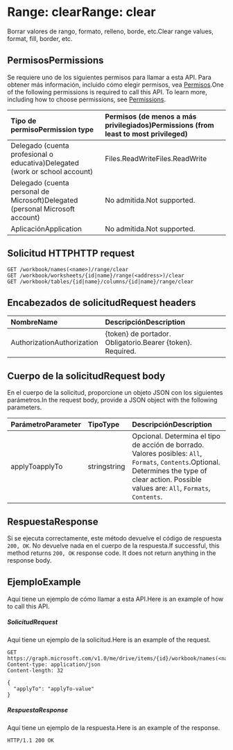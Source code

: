 # <a name="range-clear"></a><span data-ttu-id="26b19-101">Range: clear</span><span class="sxs-lookup"><span data-stu-id="26b19-101">Range: clear</span></span>

<span data-ttu-id="26b19-102">Borrar valores de rango, formato, relleno, borde, etc.</span><span class="sxs-lookup"><span data-stu-id="26b19-102">Clear range values, format, fill, border, etc.</span></span>
## <a name="permissions"></a><span data-ttu-id="26b19-103">Permisos</span><span class="sxs-lookup"><span data-stu-id="26b19-103">Permissions</span></span>
<span data-ttu-id="26b19-p101">Se requiere uno de los siguientes permisos para llamar a esta API. Para obtener más información, incluido cómo elegir permisos, vea [Permisos](../../../concepts/permissions_reference.md).</span><span class="sxs-lookup"><span data-stu-id="26b19-p101">One of the following permissions is required to call this API. To learn more, including how to choose permissions, see [Permissions](../../../concepts/permissions_reference.md).</span></span>

|<span data-ttu-id="26b19-106">Tipo de permiso</span><span class="sxs-lookup"><span data-stu-id="26b19-106">Permission type</span></span>      | <span data-ttu-id="26b19-107">Permisos (de menos a más privilegiados)</span><span class="sxs-lookup"><span data-stu-id="26b19-107">Permissions (from least to most privileged)</span></span>              |
|:--------------------|:---------------------------------------------------------|
|<span data-ttu-id="26b19-108">Delegado (cuenta profesional o educativa)</span><span class="sxs-lookup"><span data-stu-id="26b19-108">Delegated (work or school account)</span></span> | <span data-ttu-id="26b19-109">Files.ReadWrite</span><span class="sxs-lookup"><span data-stu-id="26b19-109">Files.ReadWrite</span></span>    |
|<span data-ttu-id="26b19-110">Delegado (cuenta personal de Microsoft)</span><span class="sxs-lookup"><span data-stu-id="26b19-110">Delegated (personal Microsoft account)</span></span> | <span data-ttu-id="26b19-111">No admitida.</span><span class="sxs-lookup"><span data-stu-id="26b19-111">Not supported.</span></span>    |
|<span data-ttu-id="26b19-112">Aplicación</span><span class="sxs-lookup"><span data-stu-id="26b19-112">Application</span></span> | <span data-ttu-id="26b19-113">No admitida.</span><span class="sxs-lookup"><span data-stu-id="26b19-113">Not supported.</span></span> |

## <a name="http-request"></a><span data-ttu-id="26b19-114">Solicitud HTTP</span><span class="sxs-lookup"><span data-stu-id="26b19-114">HTTP request</span></span>
<!-- { "blockType": "ignored" } -->
```http
GET /workbook/names(<name>)/range/clear
GET /workbook/worksheets/{id|name}/range(<address>)/clear
GET /workbook/tables/{id|name}/columns/{id|name}/range/clear

```
## <a name="request-headers"></a><span data-ttu-id="26b19-115">Encabezados de solicitud</span><span class="sxs-lookup"><span data-stu-id="26b19-115">Request headers</span></span>
| <span data-ttu-id="26b19-116">Nombre</span><span class="sxs-lookup"><span data-stu-id="26b19-116">Name</span></span>       | <span data-ttu-id="26b19-117">Descripción</span><span class="sxs-lookup"><span data-stu-id="26b19-117">Description</span></span>|
|:---------------|:----------|
| <span data-ttu-id="26b19-118">Authorization</span><span class="sxs-lookup"><span data-stu-id="26b19-118">Authorization</span></span>  | <span data-ttu-id="26b19-p102">{token} de portador. Obligatorio.</span><span class="sxs-lookup"><span data-stu-id="26b19-p102">Bearer {token}. Required.</span></span> |

## <a name="request-body"></a><span data-ttu-id="26b19-121">Cuerpo de la solicitud</span><span class="sxs-lookup"><span data-stu-id="26b19-121">Request body</span></span>
<span data-ttu-id="26b19-122">En el cuerpo de la solicitud, proporcione un objeto JSON con los siguientes parámetros.</span><span class="sxs-lookup"><span data-stu-id="26b19-122">In the request body, provide a JSON object with the following parameters.</span></span>

| <span data-ttu-id="26b19-123">Parámetro</span><span class="sxs-lookup"><span data-stu-id="26b19-123">Parameter</span></span>    | <span data-ttu-id="26b19-124">Tipo</span><span class="sxs-lookup"><span data-stu-id="26b19-124">Type</span></span>   |<span data-ttu-id="26b19-125">Descripción</span><span class="sxs-lookup"><span data-stu-id="26b19-125">Description</span></span>|
|:---------------|:--------|:----------|
|<span data-ttu-id="26b19-126">applyTo</span><span class="sxs-lookup"><span data-stu-id="26b19-126">applyTo</span></span>|<span data-ttu-id="26b19-127">string</span><span class="sxs-lookup"><span data-stu-id="26b19-127">string</span></span>|<span data-ttu-id="26b19-p103">Opcional. Determina el tipo de acción de borrado.  Valores posibles: `All`, `Formats`, `Contents`.</span><span class="sxs-lookup"><span data-stu-id="26b19-p103">Optional. Determines the type of clear action.  Possible values are: `All`, `Formats`, `Contents`.</span></span>|

## <a name="response"></a><span data-ttu-id="26b19-131">Respuesta</span><span class="sxs-lookup"><span data-stu-id="26b19-131">Response</span></span>

<span data-ttu-id="26b19-p104">Si se ejecuta correctamente, este método devuelve el código de respuesta `200, OK`. No devuelve nada en el cuerpo de la respuesta.</span><span class="sxs-lookup"><span data-stu-id="26b19-p104">If successful, this method returns `200, OK` response code. It does not return anything in the response body.</span></span>

## <a name="example"></a><span data-ttu-id="26b19-134">Ejemplo</span><span class="sxs-lookup"><span data-stu-id="26b19-134">Example</span></span>
<span data-ttu-id="26b19-135">Aquí tiene un ejemplo de cómo llamar a esta API.</span><span class="sxs-lookup"><span data-stu-id="26b19-135">Here is an example of how to call this API.</span></span>
##### <a name="request"></a><span data-ttu-id="26b19-136">Solicitud</span><span class="sxs-lookup"><span data-stu-id="26b19-136">Request</span></span>
<span data-ttu-id="26b19-137">Aquí tiene un ejemplo de la solicitud.</span><span class="sxs-lookup"><span data-stu-id="26b19-137">Here is an example of the request.</span></span>
<!-- {
  "blockType": "request",
  "name": "range_clear"
}-->
```http
GET https://graph.microsoft.com/v1.0/me/drive/items/{id}/workbook/names(<name>)/range/clear
Content-type: application/json
Content-length: 32

{
  "applyTo": "applyTo-value"
}
```

##### <a name="response"></a><span data-ttu-id="26b19-138">Respuesta</span><span class="sxs-lookup"><span data-stu-id="26b19-138">Response</span></span>
<span data-ttu-id="26b19-139">Aquí tiene un ejemplo de la respuesta.</span><span class="sxs-lookup"><span data-stu-id="26b19-139">Here is an example of the response.</span></span> 
<!-- {
  "blockType": "response",
  "truncated": true,
  "@odata.type": "microsoft.graph.none"
} -->
```http
HTTP/1.1 200 OK
```

<!-- uuid: 8fcb5dbc-d5aa-4681-8e31-b001d5168d79
2015-10-25 14:57:30 UTC -->
<!-- {
  "type": "#page.annotation",
  "description": "Range: clear",
  "keywords": "",
  "section": "documentation",
  "tocPath": ""
}-->